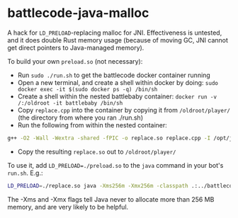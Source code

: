 # battlecode-java-malloc

A hack for `LD_PRELOAD`-replacing malloc for JNI.
Effectiveness is untested, and it does double Rust memory usage
(because of moving GC, JNI cannot get direct pointers to Java-managed memory).

To build your own `preload.so` (not necessary):

- Run `sudo ./run.sh` to get the battlecode docker container running
- Open a new terminal, and create a shell within docker by doing: `sudo docker exec -it $(sudo docker ps -q) /bin/sh`
- Create a shell within the nested battlebaby container: `docker run -v /:/oldroot -it battlebaby /bin/sh`
- Copy `replace.cpp` into the container by copying it from `/oldroot/player/` (the directory from where you ran ./run.sh)
- Run the following from within the nested container:
```bash
g++ -O2 -Wall -Wextra -shared -fPIC -o replace.so replace.cpp -I /opt/jdk/include/ -I /opt/jdk/include/linux/ -std=c++11 -L /opt/jdk/lib/server/ -ljvm -Wl,-rpath,/opt/jdk/lib/server/
```
- Copy the resulting `replace.so` out to `/oldroot/player/`

To use it, add `LD_PRELOAD=./preload.so` to the `java` command in your bot's `run.sh`. E.g.:
```bash
LD_PRELOAD=./replace.so java -Xms256m -Xmx256m -classpath .:../battlecode/java Player
```
The -Xms and -Xmx flags tell Java never to allocate more than 256 MB memory, and are very likely to be helpful.
